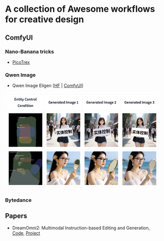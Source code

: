 # A collection of Awesome workflows for creative design

## ComfyUI

### Nano-Banana tricks
- [PicoTrex](https://github.com/PicoTrex/Awesome-Nano-Banana-images?tab=readme-ov-file)


### Qwen Image
- Qwen Image Eligen [[HF](https://huggingface.co/DiffSynth-Studio/Qwen-Image-EliGen-V2) | [ComfyUI](https://github.com/AIFSH/QwenImage-Diffsynth/tree/main?tab=readme-ov-file)]

![eligen_example_1_0](./assets/images/qwen_eligen.png)

### Bytedance

## Papers
- DreamOmni2: Multimodal Instruction-based Editing and Generation, [Code](https://github.com/dvlab-research/DreamOmni2), [Project](https://pbihao.github.io/projects/DreamOmni2/index.html)
